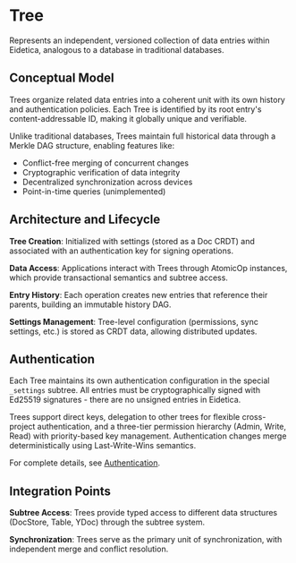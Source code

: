 # Tree

Represents an independent, versioned collection of data entries within Eidetica, analogous to a database in traditional databases.

## Conceptual Model

Trees organize related data entries into a coherent unit with its own history and authentication policies. Each Tree is identified by its root entry's content-addressable ID, making it globally unique and verifiable.

Unlike traditional databases, Trees maintain full historical data through a Merkle DAG structure, enabling features like:

- Conflict-free merging of concurrent changes
- Cryptographic verification of data integrity
- Decentralized synchronization across devices
- Point-in-time queries (unimplemented)

## Architecture and Lifecycle

**Tree Creation**: Initialized with settings (stored as a Doc CRDT) and associated with an authentication key for signing operations.

**Data Access**: Applications interact with Trees through AtomicOp instances, which provide transactional semantics and subtree access.

**Entry History**: Each operation creates new entries that reference their parents, building an immutable history DAG.

**Settings Management**: Tree-level configuration (permissions, sync settings, etc.) is stored as CRDT data, allowing distributed updates.

## Authentication

Each Tree maintains its own authentication configuration in the special `_settings` subtree. All entries must be cryptographically signed with Ed25519 signatures - there are no unsigned entries in Eidetica.

Trees support direct keys, delegation to other trees for flexible cross-project authentication, and a three-tier permission hierarchy (Admin, Write, Read) with priority-based key management. Authentication changes merge deterministically using Last-Write-Wins semantics.

For complete details, see [Authentication](authentication.md).

## Integration Points

**Subtree Access**: Trees provide typed access to different data structures (DocStore, Table, YDoc) through the subtree system.

**Synchronization**: Trees serve as the primary unit of synchronization, with independent merge and conflict resolution.
